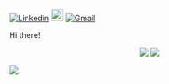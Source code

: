 [![Linkedin](https://img.shields.io/badge/-LinkedIn-blue?style=flat&logo=Linkedin&logoColor=white)](https://www.linkedin.com/in/thays-resende-achucarro/)
[<img src="https://img.shields.io/github/followers/thaysresende?label=follow&style=social" height="22" title="Follow me" />](https://github.com/thaysresende)
[![Gmail](https://img.shields.io/badge/-Gmail-c14438?style=flat&logo=Gmail&logoColor=white)](mailto:thaysresende24@gmail.com)

<!-- <img src="banner_git.png" width="80%" justify-content="center" margin="auto"> -->

Hi there!

<p align="center"> 
 <a><img src="https://github-readme-stats.vercel.app/api?username=thaysresende&show_icons=true&count_private=true" /></a>
 <a><img src="https://github-readme-stats.vercel.app/api/top-langs/?username=thaysresende" /></a>
</p>
   
![](https://komarev.com/ghpvc/?username=thaysresende)
